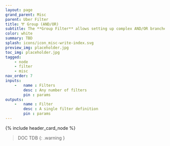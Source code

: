 ```yaml
---
layout: page
grand_parent: Misc
parent: Uber Filter
title: 🝖 Group (AND/OR)
subtitle: The **Group Filter** allows setting up complex AND/OR branches.
color: white
summary: TBD
splash: icons/icon_misc-write-index.svg
preview_img: placeholder.jpg
toc_img: placeholder.jpg
tagged: 
    - node
    - filter
    - misc
nav_order: 7
inputs:
    -   name : Filters
        desc : Any number of filters
        pin : params
outputs:
    -   name : Filter
        desc : A single filter definition
        pin : params
---
```


{% include header_card_node %}

> DOC TDB
{: .warning }